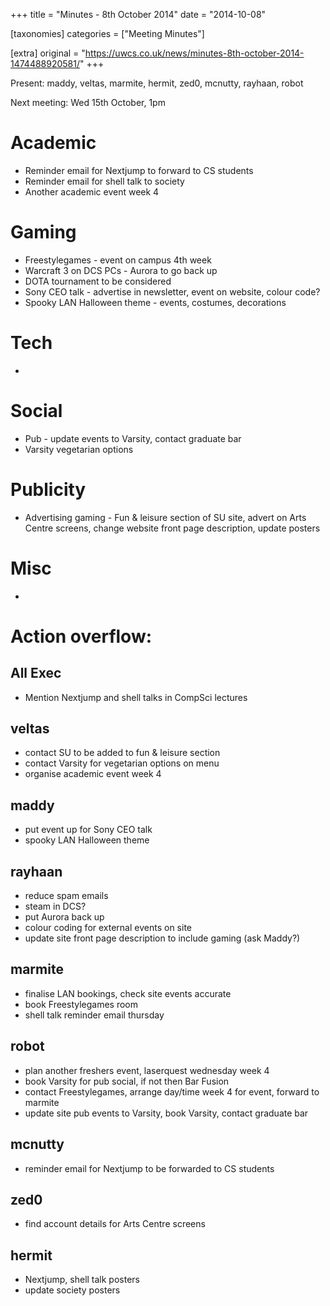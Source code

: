 +++
title = "Minutes - 8th October 2014"
date = "2014-10-08"

[taxonomies]
categories = ["Meeting Minutes"]

[extra]
original = "https://uwcs.co.uk/news/minutes-8th-october-2014-1474488920581/"
+++

Present: maddy, veltas, marmite, hermit, zed0, mcnutty, rayhaan, robot

Next meeting: Wed 15th October, 1pm

# Academic

  - Reminder email for Nextjump to forward to CS students
  - Reminder email for shell talk to society
  - Another academic event week 4

# Gaming

  - Freestylegames - event on campus 4th week
  - Warcraft 3 on DCS PCs - Aurora to go back up
  - DOTA tournament to be considered
  - Sony CEO talk - advertise in newsletter, event on website, colour code?
  - Spooky LAN Halloween theme - events, costumes, decorations

# Tech

  - 
# Social

  - Pub - update events to Varsity, contact graduate bar
  - Varsity vegetarian options

# Publicity

  - Advertising gaming - Fun & leisure section of SU site, advert on Arts Centre screens, change website front page description, update posters

# Misc

  - 
# Action overflow:

## All Exec

  - Mention Nextjump and shell talks in CompSci lectures

## veltas

  - contact SU to be added to fun & leisure section
  - contact Varsity for vegetarian options on menu
  - organise academic event week 4

## maddy

  - put event up for Sony CEO talk
  - spooky LAN Halloween theme

## rayhaan

  - reduce spam emails
  - steam in DCS?
  - put Aurora back up
  - colour coding for external events on site
  - update site front page description to include gaming (ask Maddy?)

## marmite

  - finalise LAN bookings, check site events accurate
  - book Freestylegames room
  - shell talk reminder email thursday

## robot

  - plan another freshers event, laserquest wednesday week 4
  - book Varsity for pub social, if not then Bar Fusion
  - contact Freestylegames, arrange day/time week 4 for event, forward to marmite
  - update site pub events to Varsity, book Varsity, contact graduate bar

## mcnutty

  - reminder email for Nextjump to be forwarded to CS students

## zed0

  - find account details for Arts Centre screens

## hermit

  - Nextjump, shell talk posters
  - update society posters
